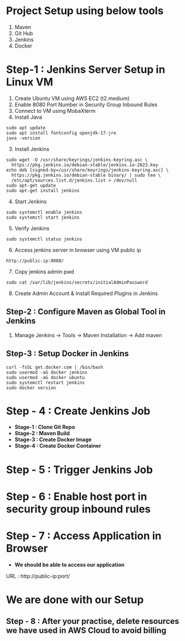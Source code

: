 # Project Setup using below tools

1. Maven
2. Git Hub
3. Jenkins
4. Docker

# Step-1 : Jenkins Server Setup in Linux VM

1. Create Ubuntu VM using AWS EC2 (t2.medium) <br/>
2. Enable 8080 Port Number in Security Group Inbound Rules
3. Connect to VM using MobaXterm
4. Install Java

```
sudo apt update
sudo apt install fontconfig openjdk-17-jre
java -version
```

3. Install Jenkins

```
sudo wget -O /usr/share/keyrings/jenkins-keyring.asc \
  https://pkg.jenkins.io/debian-stable/jenkins.io-2023.key
echo deb [signed-by=/usr/share/keyrings/jenkins-keyring.asc] \
  https://pkg.jenkins.io/debian-stable binary/ | sudo tee \
  /etc/apt/sources.list.d/jenkins.list > /dev/null
sudo apt-get update
sudo apt-get install jenkins
```

4. Start Jenkins

```
sudo systemctl enable jenkins
sudo systemctl start jenkins
```

5. Verify Jenkins

```
sudo systemctl status jenkins
```

6. Access jenkins server in browser using VM public ip

```
http://public-ip:8080/

```

7. Copy jenkins admin pwd

```
sudo cat /var/lib/jenkins/secrets/initialAdminPassword
```

8. Create Admin Account & Install Required Plugins in Jenkins

## Step-2 : Configure Maven as Global Tool in Jenkins

1. Manage Jenkins -> Tools -> Maven Installation -> Add maven <br/>

## Step-3 : Setup Docker in Jenkins

```
curl -fsSL get.docker.com | /bin/bash
sudo usermod -aG docker jenkins
sudo usermod -aG docker ubuntu
sudo systemctl restart jenkins
sudo docker version
```

# Step - 4 : Create Jenkins Job

- **Stage-1 : Clone Git Repo** <br/>
- **Stage-2 : Maven Build** <br/>
- **Stage-3 : Create Docker Image** <br/>
- **Stage-4 : Create Docker Container** <br/>

# Step - 5 : Trigger Jenkins Job

# Step - 6 : Enable host port in security group inbound rules

# Step - 7 : Access Application in Browser

- **We should be able to access our application** <br/>

URL : http://public-ip:port/

# We are done with our Setup

## Step - 8 : After your practise, delete resources we have used in AWS Cloud to avoid billing
